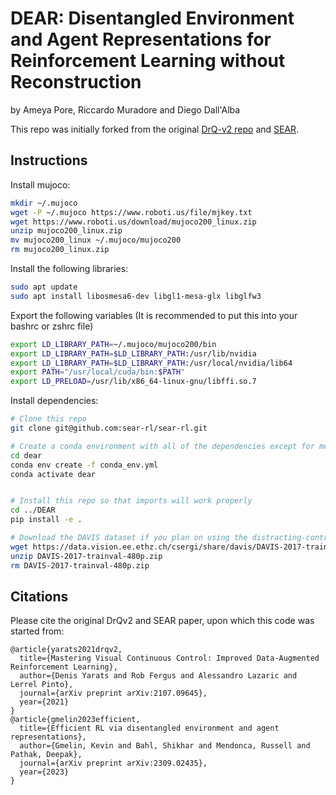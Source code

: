 # DEAR: Disentangled Environment and Agent Representations for Reinforcement Learning without Reconstruction

by Ameya Pore, Riccardo Muradore and Diego Dall'Alba

This repo was initially forked from the original [DrQ-v2 repo](https://github.com/facebookresearch/drqv2) and [SEAR](https://github.com/sear-rl/sear-rl).

## Instructions

Install mujoco:
```sh
mkdir ~/.mujoco
wget -P ~/.mujoco https://www.roboti.us/file/mjkey.txt
wget https://www.roboti.us/download/mujoco200_linux.zip
unzip mujoco200_linux.zip
mv mujoco200_linux ~/.mujoco/mujoco200
rm mujoco200_linux.zip
```

Install the following libraries:
```sh
sudo apt update
sudo apt install libosmesa6-dev libgl1-mesa-glx libglfw3
```

Export the following variables (It is recommended to put this into your bashrc or zshrc file)
```sh
export LD_LIBRARY_PATH=~/.mujoco/mujoco200/bin
export LD_LIBRARY_PATH=$LD_LIBRARY_PATH:/usr/lib/nvidia 
export LD_LIBRARY_PATH=$LD_LIBRARY_PATH:/usr/local/nvidia/lib64
export PATH="/usr/local/cuda/bin:$PATH" 
export LD_PRELOAD=/usr/lib/x86_64-linux-gnu/libffi.so.7
```

Install dependencies:
```sh
# Clone this repo
git clone git@github.com:sear-rl/sear-rl.git

# Create a conda environment with all of the dependencies except for metaworld
cd dear
conda env create -f conda_env.yml
conda activate dear


# Install this repo so that imports will work properly
cd ../DEAR
pip install -e .

# Download the DAVIS dataset if you plan on using the distracting-control suite.
wget https://data.vision.ee.ethz.ch/csergi/share/davis/DAVIS-2017-trainval-480p.zip
unzip DAVIS-2017-trainval-480p.zip
rm DAVIS-2017-trainval-480p.zip
```
## Citations

Please cite the original DrQv2 and SEAR paper, upon which this code was started from:

```
@article{yarats2021drqv2,
  title={Mastering Visual Continuous Control: Improved Data-Augmented Reinforcement Learning},
  author={Denis Yarats and Rob Fergus and Alessandro Lazaric and Lerrel Pinto},
  journal={arXiv preprint arXiv:2107.09645},
  year={2021}
}
@article{gmelin2023efficient,
  title={Efficient RL via disentangled environment and agent representations},
  author={Gmelin, Kevin and Bahl, Shikhar and Mendonca, Russell and Pathak, Deepak},
  journal={arXiv preprint arXiv:2309.02435},
  year={2023}
}
```
